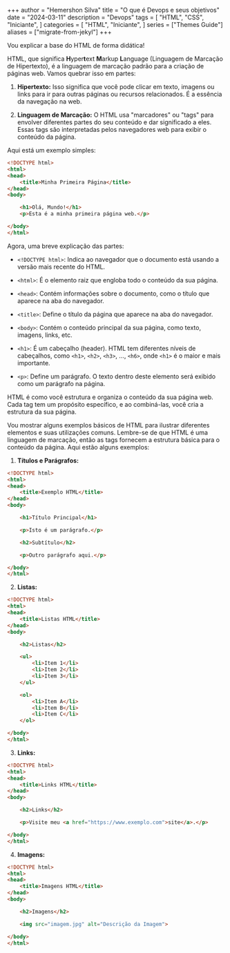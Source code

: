 +++
author = "Hemershon Silva"
title = "O que é Devops e seus objetivos"
date = "2024-03-11"
description = "Devops"
tags = [
  "HTML",
  "CSS",
  "Iniciante",
]
categories = [
  "HTML",
  "Iniciante",
]
series = ["Themes Guide"]
aliases = ["migrate-from-jekyl"]
+++

Vou explicar a base do HTML de forma didática!

HTML, que significa **H**yper**t**ext **M**arkup **L**anguage (Linguagem de Marcação de Hipertexto), é a linguagem de marcação padrão para a criação de páginas web. Vamos quebrar isso em partes:

1. **Hipertexto:** Isso significa que você pode clicar em texto, imagens ou links para ir para outras páginas ou recursos relacionados. É a essência da navegação na web.

2. **Linguagem de Marcação:** O HTML usa "marcadores" ou "tags" para envolver diferentes partes do seu conteúdo e dar significado a eles. Essas tags são interpretadas pelos navegadores web para exibir o conteúdo da página.

Aqui está um exemplo simples:

```html
<!DOCTYPE html>
<html>
<head>
    <title>Minha Primeira Página</title>
</head>
<body>

    <h1>Olá, Mundo!</h1>
    <p>Esta é a minha primeira página web.</p>

</body>
</html>
```

Agora, uma breve explicação das partes:

- `<!DOCTYPE html>`: Indica ao navegador que o documento está usando a versão mais recente do HTML.

- `<html>`: É o elemento raiz que engloba todo o conteúdo da sua página.

- `<head>`: Contém informações sobre o documento, como o título que aparece na aba do navegador.

- `<title>`: Define o título da página que aparece na aba do navegador.

- `<body>`: Contém o conteúdo principal da sua página, como texto, imagens, links, etc.

- `<h1>`: É um cabeçalho (header). HTML tem diferentes níveis de cabeçalhos, como `<h1>`, `<h2>`, `<h3>`, ..., `<h6>`, onde `<h1>` é o maior e mais importante.

- `<p>`: Define um parágrafo. O texto dentro deste elemento será exibido como um parágrafo na página.

HTML é como você estrutura e organiza o conteúdo da sua página web. Cada tag tem um propósito específico, e ao combiná-las, você cria a estrutura da sua página.

Vou mostrar alguns exemplos básicos de HTML para ilustrar diferentes elementos e suas utilizações comuns. Lembre-se de que HTML é uma linguagem de marcação, então as tags fornecem a estrutura básica para o conteúdo da página. Aqui estão alguns exemplos:

1. **Títulos e Parágrafos:**

```html
<!DOCTYPE html>
<html>
<head>
    <title>Exemplo HTML</title>
</head>
<body>

    <h1>Título Principal</h1>

    <p>Isto é um parágrafo.</p>

    <h2>Subtítulo</h2>

    <p>Outro parágrafo aqui.</p>

</body>
</html>
```

2. **Listas:**

```html
<!DOCTYPE html>
<html>
<head>
    <title>Listas HTML</title>
</head>
<body>

    <h2>Listas</h2>

    <ul>
        <li>Item 1</li>
        <li>Item 2</li>
        <li>Item 3</li>
    </ul>

    <ol>
        <li>Item A</li>
        <li>Item B</li>
        <li>Item C</li>
    </ol>

</body>
</html>
```

3. **Links:**

```html
<!DOCTYPE html>
<html>
<head>
    <title>Links HTML</title>
</head>
<body>

    <h2>Links</h2>

    <p>Visite meu <a href="https://www.exemplo.com">site</a>.</p>

</body>
</html>
```

4. **Imagens:**

```html
<!DOCTYPE html>
<html>
<head>
    <title>Imagens HTML</title>
</head>
<body>

    <h2>Imagens</h2>

    <img src="imagem.jpg" alt="Descrição da Imagem">

</body>
</html>
```